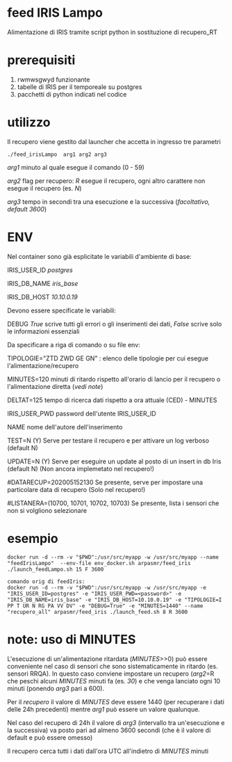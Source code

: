 # feed IRIS Lampo
Alimentazione di IRIS tramite script python in sostituzione di recupero_RT

# prerequisiti
1. rwmwsgwyd funzionante
2. tabelle di IRIS per il temporeale su postgres
3. pacchetti di python indicati nel codice

# utilizzo
Il recupero viene gestito dal launcher che accetta in ingresso tre parametri
```
./feed_irisLampo  arg1 arg2 arg3
```

_arg1_ minuto al quale esegue il comando (0 - 59)

_arg2_ flag per recupero: *R* esegue il recupero, ogni altro carattere non esegue il recupero (es. *N*)

_arg3_ tempo in secondi tra una esecuzione e la successiva (*facoltativo, default 3600*)


# ENV
Nel container sono già esplicitate le variabili d'ambiente di base:

IRIS_USER_ID *postgres*

IRIS_DB_NAME *iris_base*

IRIS_DB_HOST *10.10.0.19*

Devono essere specificate le variabili:

DEBUG *True* scrive tutti gli errori o gli inserimenti dei dati, *False* scrive solo le informazioni essenziali

Da specificare a riga di comando o su file env: 

TIPOLOGIE="ZTD ZWD GE GN" : elenco delle tipologie per cui esegue l'alimentazione/recupero

MINUTES=120 minuti di ritardo rispetto all'orario di lancio per il recupero o l'alimentazione diretta (*vedi note*)

DELTAT=125 tempo di ricerca dati rispetto a ora attuale (CED) - MINUTES

IRIS_USER_PWD password dell'utente IRIS_USER_ID

NAME nome dell'autore dell'inserimento

TEST=N (Y) Serve per testare il recupero e per attivare un log verboso (default N)

UPDATE=N (Y) Serve per eseguire un update al posto di un insert in db Iris (default N) (Non ancora implemetato nel recupero!)

#DATARECUP=202005152130 Se presente, serve per impostare una particolare data di recupero (Solo nel recupero!) 

#LISTANERA=(10700, 10701, 10702, 10703) Se presente, lista i sensori che non si volgliono selezionare


# esempio
```
docker run -d --rm -v "$PWD":/usr/src/myapp -w /usr/src/myapp --name "feedIrisLampo"  --env-file env_docker.sh arpasmr/feed_iris ./launch_feedLampo.sh 15 F 3600

comando orig di feedIris:
docker run -d --rm -v "$PWD":/usr/src/myapp -w /usr/src/myapp -e "IRIS_USER_ID=postgres" -e "IRIS_USER_PWD=<password>" -e "IRIS_DB_NAME=iris_base" -e "IRIS_DB_HOST=10.10.0.19" -e "TIPOLOGIE=I PP T UR N RG PA VV DV" -e "DEBUG=True" -e "MINUTES=1440" --name "recupero_all" arpasmr/feed_iris ./launch_feed.sh 8 R 3600
```
# note: uso di MINUTES
L'esecuzione di un'alimentazione ritardata (*MINUTES*>>0) può essere conveniente nel caso di sensori che sono sistematicamente in ritardo (es. sensori RRQA). In questo caso conviene impostare un recupero (*arg2*=R che peschi alcuni *MINUTES* minuti fa (es. *30*) e che venga lanciato ogni 10 minuti (ponendo *arg3* pari a 600).

Per il *recupero* il valore di *MINUTES* deve essere 1440 (per recuperare i dati delle 24h precedenti) mentre *arg1* può essere un valore qualunque.

Nel caso del recupero di 24h il valore di *arg3* (intervallo tra un'esecuzione e la successiva) va posto pari ad almeno 3600 secondi (che è il valore di default e può essere omesso)

Il recupero cerca tutti i dati dall'ora UTC all'indietro di *MINUTES* minuti
